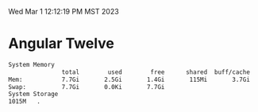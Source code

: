 Wed Mar  1 12:12:19 PM MST 2023

# Angular Twelve

```bash
System Memory
               total        used        free      shared  buff/cache   available
Mem:           7.7Gi       2.5Gi       1.4Gi       115Mi       3.7Gi       4.7Gi
Swap:          7.7Gi       0.0Ki       7.7Gi
System Storage
1015M	.
```
```bash
